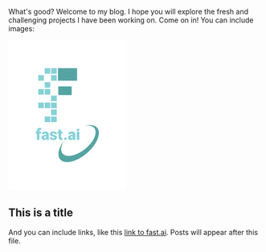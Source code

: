 What's good? Welcome to my blog. I hope you will explore the fresh and challenging projects I have been working on. Come on in! You can include images:

![Image of fast.ai logo](images/logo.png)

## This is a title

And you can include links, like this [link to fast.ai](https://www.fast.ai). Posts will appear after this file. 

